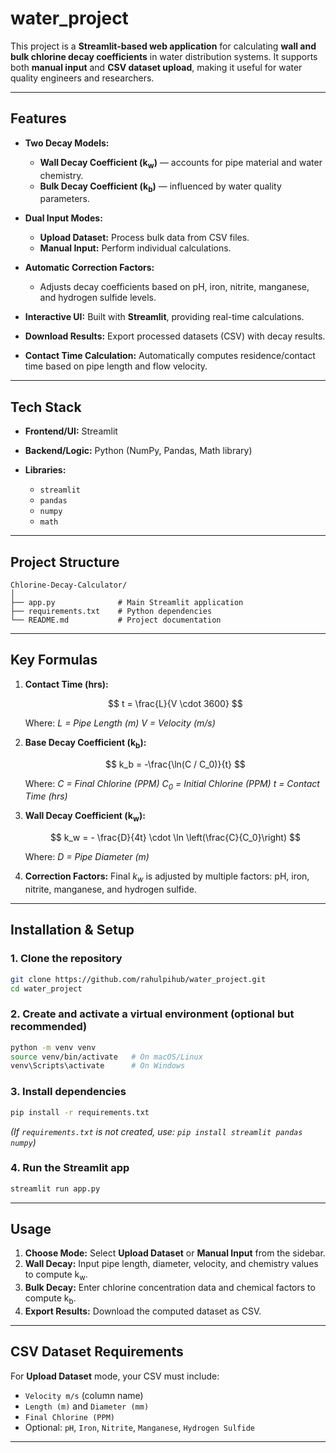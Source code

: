 # water_project

This project is a **Streamlit-based web application** for calculating **wall and bulk chlorine decay coefficients** in water distribution systems. It supports both **manual input** and **CSV dataset upload**, making it useful for water quality engineers and researchers.

---

## **Features**

* **Two Decay Models:**

  * **Wall Decay Coefficient (k<sub>w</sub>)** — accounts for pipe material and water chemistry.
  * **Bulk Decay Coefficient (k<sub>b</sub>)** — influenced by water quality parameters.
* **Dual Input Modes:**

  * **Upload Dataset:** Process bulk data from CSV files.
  * **Manual Input:** Perform individual calculations.
* **Automatic Correction Factors:**

  * Adjusts decay coefficients based on pH, iron, nitrite, manganese, and hydrogen sulfide levels.
* **Interactive UI:** Built with **Streamlit**, providing real-time calculations.
* **Download Results:** Export processed datasets (CSV) with decay results.
* **Contact Time Calculation:** Automatically computes residence/contact time based on pipe length and flow velocity.

---

## **Tech Stack**

* **Frontend/UI:** Streamlit
* **Backend/Logic:** Python (NumPy, Pandas, Math library)
* **Libraries:**

  * `streamlit`
  * `pandas`
  * `numpy`
  * `math`

---

## **Project Structure**

```
Chlorine-Decay-Calculator/
│
├── app.py              # Main Streamlit application
├── requirements.txt    # Python dependencies
└── README.md           # Project documentation
```

---

## **Key Formulas**

1. **Contact Time (hrs):**

   $$
   t = \frac{L}{V \cdot 3600}
   $$

   Where:
   *L = Pipe Length (m)*
   *V = Velocity (m/s)*

2. **Base Decay Coefficient (k<sub>b</sub>):**

   $$
   k_b = -\frac{\ln(C / C_0)}{t}
   $$

   Where:
   *C = Final Chlorine (PPM)*
   *C<sub>0</sub> = Initial Chlorine (PPM)*
   *t = Contact Time (hrs)*

3. **Wall Decay Coefficient (k<sub>w</sub>):**

   $$
   k_w = - \frac{D}{4t} \cdot \ln \left(\frac{C}{C_0}\right)
   $$

   Where:
   *D = Pipe Diameter (m)*

4. **Correction Factors:**
   Final *k<sub>w</sub>* is adjusted by multiple factors: pH, iron, nitrite, manganese, and hydrogen sulfide.

---

## **Installation & Setup**

### **1. Clone the repository**

```bash
git clone https://github.com/rahulpihub/water_project.git
cd water_project
```

### **2. Create and activate a virtual environment** (optional but recommended)

```bash
python -m venv venv
source venv/bin/activate   # On macOS/Linux
venv\Scripts\activate      # On Windows
```

### **3. Install dependencies**

```bash
pip install -r requirements.txt
```

*(If `requirements.txt` is not created, use: `pip install streamlit pandas numpy`)*

### **4. Run the Streamlit app**

```bash
streamlit run app.py
```

---

## **Usage**

1. **Choose Mode:** Select **Upload Dataset** or **Manual Input** from the sidebar.
2. **Wall Decay:** Input pipe length, diameter, velocity, and chemistry values to compute k<sub>w</sub>.
3. **Bulk Decay:** Enter chlorine concentration data and chemical factors to compute k<sub>b</sub>.
4. **Export Results:** Download the computed dataset as CSV.

---

## **CSV Dataset Requirements**

For **Upload Dataset** mode, your CSV must include:

* `Velocity m/s` (column name)
* `Length (m)` and `Diameter (mm)`
* `Final Chlorine (PPM)`
* Optional: `pH`, `Iron`, `Nitrite`, `Manganese`, `Hydrogen Sulfide`

---


